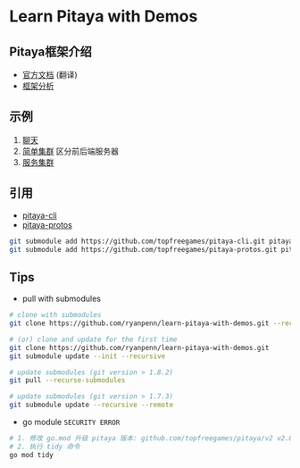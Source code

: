 # Learn Pitaya with Demos

## Pitaya框架介绍

- [官方文档](./docs/Pitaya%E5%AE%98%E6%96%B9%E6%96%87%E6%A1%A3.pdf) (翻译)
- [框架分析](./docs/pitaya%E6%A1%86%E6%9E%B6%E5%88%86%E6%9E%90.pdf)

## 示例

1. [聊天](./01_chat/README.md)
2. [简单集群](./02_cluster/README.md) 区分前后端服务器
3. [服务集群](./03_cluster_chat/README.md)

## 引用

- [pitaya-cli](https://github.com/topfreegames/pitaya-cli)
- [pitaya-protos](https://github.com/topfreegames/pitaya-protos)

```bash
git submodule add https://github.com/topfreegames/pitaya-cli.git pitaya-cli
git submodule add https://github.com/topfreegames/pitaya-protos.git pitaya-protos
```

## Tips

- pull with submodules

```bash
# clone with submodules
git clone https://github.com/ryanpenn/learn-pitaya-with-demos.git --recursive

# (or) clone and update for the first time
git clone https://github.com/ryanpenn/learn-pitaya-with-demos.git
git submodule update --init --recursive

# update submodules (git version > 1.8.2)
git pull --recurse-submodules

# update submodules (git version > 1.7.3)
git submodule update --recursive --remote

```

- go module `SECURITY ERROR`

```bash
# 1. 修改 go.mod 升级 pitaya 版本: github.com/topfreegames/pitaya/v2 v2.8.0
# 2. 执行 tidy 命令
go mod tidy
```